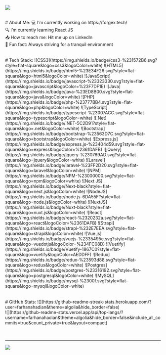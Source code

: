 ![](https://i.pinimg.com/originals/0d/b6/25/0db625bcf10e238e069424aa21fe57a0.jpg)

<!-- I'm all about growth, whether it's at a cutting-edge startup or a major player, as long as I'm constantly adding new skills to my arsenal, I'm in. -->
<br>
<!-- 💫 -->
# About Me:
💻 I’m currently working on https://forgex.tech/ <br>🔍 I’m currently learning React JS <br>📥 How to reach me: Hit me up on LinkedIn <br>🐳 Fun fact: Always striving for a tranquil environment 
<br>
<br>
<br>
<!-- 💻 -->
# Tech Stack:
![CSS3](https://img.shields.io/badge/css3-%231572B6.svg?style=flat-square&logo=css3&logoColor=white) ![HTML5](https://img.shields.io/badge/html5-%23E34F26.svg?style=flat-square&logo=html5&logoColor=white) ![JavaScript](https://img.shields.io/badge/javascript-%23323330.svg?style=flat-square&logo=javascript&logoColor=%23F7DF1E) ![Java](https://img.shields.io/badge/java-%23ED8B00.svg?style=flat-square&logo=java&logoColor=white) ![PHP](https://img.shields.io/badge/php-%23777BB4.svg?style=flat-square&logo=php&logoColor=white) ![TypeScript](https://img.shields.io/badge/typescript-%23007ACC.svg?style=flat-square&logo=typescript&logoColor=white) ![.Net](https://img.shields.io/badge/.NET-5C2D91?style=flat-square&logo=.net&logoColor=white) ![Bootstrap](https://img.shields.io/badge/bootstrap-%23563D7C.svg?style=flat-square&logo=bootstrap&logoColor=white) ![Express.js](https://img.shields.io/badge/express.js-%23404d59.svg?style=flat-square&logo=express&logoColor=%2361DAFB) ![jQuery](https://img.shields.io/badge/jquery-%230769AD.svg?style=flat-square&logo=jquery&logoColor=white) ![Laravel](https://img.shields.io/badge/laravel-%23FF2D20.svg?style=flat-square&logo=laravel&logoColor=white) ![NPM](https://img.shields.io/badge/NPM-%23000000.svg?style=flat-square&logo=npm&logoColor=white) ![Next JS](https://img.shields.io/badge/Next-black?style=flat-square&logo=next.js&logoColor=white) ![NodeJS](https://img.shields.io/badge/node.js-6DA55F?style=flat-square&logo=node.js&logoColor=white) ![NuxtJS](https://img.shields.io/badge/Nuxt-black?style=flat-square&logo=nuxt.js&logoColor=white) ![React](https://img.shields.io/badge/react-%2320232a.svg?style=flat-square&logo=react&logoColor=%2361DAFB) ![Strapi](https://img.shields.io/badge/strapi-%232E7EEA.svg?style=flat-square&logo=strapi&logoColor=white) ![Vue.js](https://img.shields.io/badge/vuejs-%2335495e.svg?style=flat-square&logo=vuedotjs&logoColor=%234FC08D) ![Vuetify](https://img.shields.io/badge/Vuetify-1867C0?style=flat-square&logo=vuetify&logoColor=AEDDFF) ![Redux](https://img.shields.io/badge/redux-%23593d88.svg?style=flat-square&logo=redux&logoColor=white) ![Postgres](https://img.shields.io/badge/postgres-%23316192.svg?style=flat-square&logo=postgresql&logoColor=white) ![MySQL](https://img.shields.io/badge/mysql-%2300f.svg?style=flat-square&logo=mysql&logoColor=white)
<br>
<br>
<br>
<!-- 📊 -->
# GitHub Stats:
<!-- ![](https://github-readme-stats.vercel.app/api?username=farhanahadian&theme=algolia&hide_border=false&include_all_commits=true&count_private=true)<br/> -->
![](https://github-readme-streak-stats.herokuapp.com/?user=farhanahadian&theme=algolia&hide_border=false)<br/>
![](https://github-readme-stats.vercel.app/api/top-langs/?username=farhanahadian&theme=algolia&hide_border=false&include_all_commits=true&count_private=true&layout=compact)
<br>
<br>
<br>

<!-- ## 🏆 GitHub Trophies
![](https://github-profile-trophy.vercel.app/?username=farhanahadian&theme=algolia&no-frame=true&no-bg=true&margin-w=4)
<br>
<br>
<br> -->

<!-- ### 😂 Random Dev Meme
<img src="https://random-memer.herokuapp.com/" width="512px"/> -->

---
[![](https://visitcount.itsvg.in/api?id=farhanahadian&icon=5&color=1)](https://visitcount.itsvg.in)

<!-- Proudly created with GPRM ( https://gprm.itsvg.in ) -->
